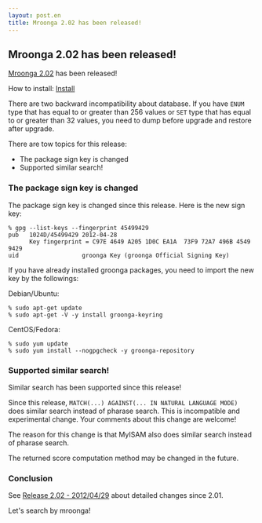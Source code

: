 ```yaml
---
layout: post.en
title: Mroonga 2.02 has been released!
---
```

## Mroonga 2.02 has been released!

[Mroonga 2.02](/docs/news.html#release-2-02) has been released!

How to install: [Install](/docs/install.html)

There are two backward incompatibility about database. If you have
`ENUM` type that has equal to or greater than 256 values or `SET` type
that has equal to or greater than 32 values, you need to dump before
upgrade and restore after upgrade.

There are tow topics for this release:

-   The package sign key is changed
-   Supported similar search!

### The package sign key is changed

The package sign key is changed since this release. Here is the new sign
key:

    % gpg --list-keys --fingerprint 45499429
    pub   1024D/45499429 2012-04-28
          Key fingerprint = C97E 4649 A205 1D0C EA1A  73F9 72A7 496B 4549 9429
    uid                  groonga Key (groonga Official Signing Key) 

If you have already installed groonga packages, you need to import the
new key by the followings:

Debian/Ubuntu:

    % sudo apt-get update
    % sudo apt-get -V -y install groonga-keyring

CentOS/Fedora:

    % sudo yum update
    % sudo yum install --nogpgcheck -y groonga-repository

### Supported similar search!

Similar search has been supported since this release!

Since this release, `MATCH(...) AGAINST(... IN NATURAL LANGUAGE MODE)`
does similar search instead of pharase search. This is incompatible and
experimental change. Your comments about this change are welcome!

The reason for this change is that MyISAM also does similar search
instead of pharase search.

The returned score computation method may be changed in the future.

### Conclusion

See [Release 2.02 - 2012/04/29](/docs/news.html#release-2-02) about
detailed changes since 2.01.

Let's search by mroonga!
